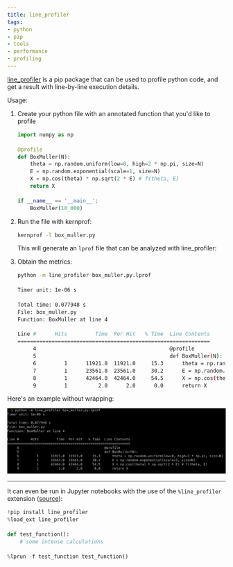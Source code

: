 ```yaml
---
title: line_profiler
tags:
- python
- pip
- tools
- performance
- profiling
---
```


[line_profiler](https://github.com/pyutils/line_profiler) is a pip package that can be used to profile python code, and get a result with line-by-line execution details.

Usage:

1. Create your python file with an annotated function that you'd like to profile

   ```python
   import numpy as np

   @profile
   def BoxMuller(N):
       theta = np.random.uniform(low=0, high=2 * np.pi, size=N)
       E = np.random.exponential(scale=1, size=N)
       X = np.cos(theta) * np.sqrt(2 * E) # f(theta, E)
       return X

   if __name__ == '__main__':
       BoxMuller(10_000)
   ```

2. Run the file with kernprof:

   ```bash
   kernprof -l box_muller.py
   ```

   This will generate an `lprof`  file that can be analyzed with line_profiler:

3. Obtain the metrics:

   ```bash
   python -m line_profiler box_muller.py.lprof

   Timer unit: 1e-06 s

   Total time: 0.077948 s
   File: box_muller.py
   Function: BoxMuller at line 4

   Line #      Hits         Time  Per Hit   % Time  Line Contents
   ==============================================================
        4                                           @profile
        5                                           def BoxMuller(N):
        6         1      11921.0  11921.0     15.3      theta = np.random.uniform(low=0, high=2 * np.pi, size=N)
        7         1      23561.0  23561.0     30.2      E = np.random.exponential(scale=1, size=N)
        8         1      42464.0  42464.0     54.5      X = np.cos(theta) * np.sqrt(2 * E) # f(theta, E)
        9         1          2.0      2.0      0.0      return X
   ```

Here's an example without wrapping:

![line profiler screenshot](line_profiler%20screenshot.png)

---

It can even be run in Jupyter notebooks with the use of the `%line_profiler` extension ([source](https://stackoverflow.com/a/49824047/147507)):

```python
!pip install line_profiler
%load_ext line_profiler

def test_function():
    # some intense calculations

%lprun -f test_function test_function()
```
